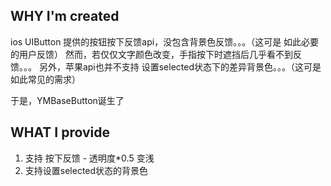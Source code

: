 ## WHY I'm created

ios UIButton 提供的按钮按下反馈api，没包含背景色反馈。。。（这可是 如此必要的用户反馈）
然而，若仅仅文字颜色改变，手指按下时遮挡后几乎看不到反馈。。。
另外，苹果api也并不支持 设置selected状态下的差异背景色。。。（这可是 如此常见的需求）

于是，YMBaseButton诞生了


## WHAT I provide

1. 支持 按下反馈 - 透明度*0.5 变浅
2. 支持设置selected状态的背景色

